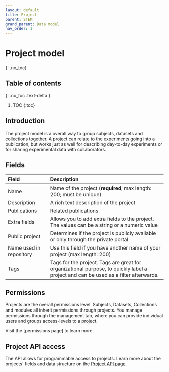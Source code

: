 ```yaml
---
layout: default
title: Project
parent: STEM
grand_parent: Data model
nav_order: 1
---
```


# Project model
{: .no_toc}

## Table of contents
{: .no_toc .text-delta }

1. TOC
{:toc}

## Introduction
The project model is a overall way to group subjects, datasets and collections together. A project can relate to the experiments going into a publication, but works just as well for describing day-to-day experiments or for sharing experimental data with collaborators. 

## Fields

| Field        | Description  |
|:-------------|:-------------|
| Name         | Name of the project (**required**; max length: 200; must be unique)|
| Description  | A rich text description of the project |
| Publications | Related publications |
| Extra fields | Allows you to add extra fields to the project. The values can be a string or a numeric value |
| Public project | Determines if the project is publicly available or only through the private portal |
| Name used in repository | Use this field if you have another name of your project (max length: 200) |
| Tags         | Tags for the project. Tags are great for organizational purpose, to quickly label a project and can be used as a filter afterwards. |


## Permissions
Projects are the overall permissions level. Subjects, Datasets, Collections and modules all inherit permissions through projects. You manage permissions through the management tab, where you can provide individual users and groups access-levels to a project.

Visit the [permissions page] to learn more.

## Project API access
The API allows for programmable access to projects. Learn more about the projects' fields and data structure on the [Project API page]({{"api/stem/project/"|absolute_url}}). 
